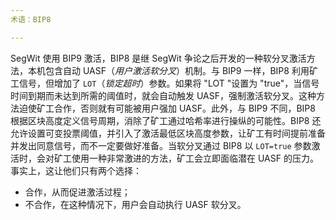 ```yaml
---
术语：BIP8

---
```

SegWit 使用 BIP9 激活，BIP8 是继 SegWit 争论之后开发的一种软分叉激活方法，本机包含自动 UASF（*用户激活软分叉*）机制。与 BIP9 一样，BIP8 利用矿工信号，但增加了 `LOT`（*锁定超时*）参数。如果将 "LOT "设置为 "true"，当信号时间到期而未达到所需的阈值时，就会自动触发 UASF，强制激活软分叉。这种方法迫使矿工合作，否则就有可能被用户强加 UASF。此外，与 BIP9 不同，BIP8 根据区块高度定义信号周期，消除了矿工通过哈希率进行操纵的可能性。BIP8 还允许设置可变投票阈值，并引入了激活最低区块高度参数，让矿工有时间提前准备并发出同意信号，而不一定要做好准备。当软分叉通过 BIP8 以 `LOT=true` 参数激活时，会对矿工使用一种非常激进的方法，矿工会立即面临潜在 UASF 的压力。事实上，这让他们只有两个选择：


- 合作，从而促进激活过程；
- 不合作，在这种情况下，用户会自动执行 UASF 软分叉。